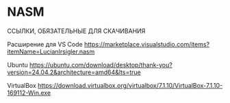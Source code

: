 # NASM
ССЫЛКИ, ОБЯЗАТЕЛЬНЫЕ ДЛЯ СКАЧИВАНИЯ

Расширение для VS Code
https://marketplace.visualstudio.com/items?itemName=LucianIrsigler.nasm

Ubuntu
https://ubuntu.com/download/desktop/thank-you?version=24.04.2&architecture=amd64&lts=true

VirtualBox
https://download.virtualbox.org/virtualbox/7.1.10/VirtualBox-7.1.10-169112-Win.exe
